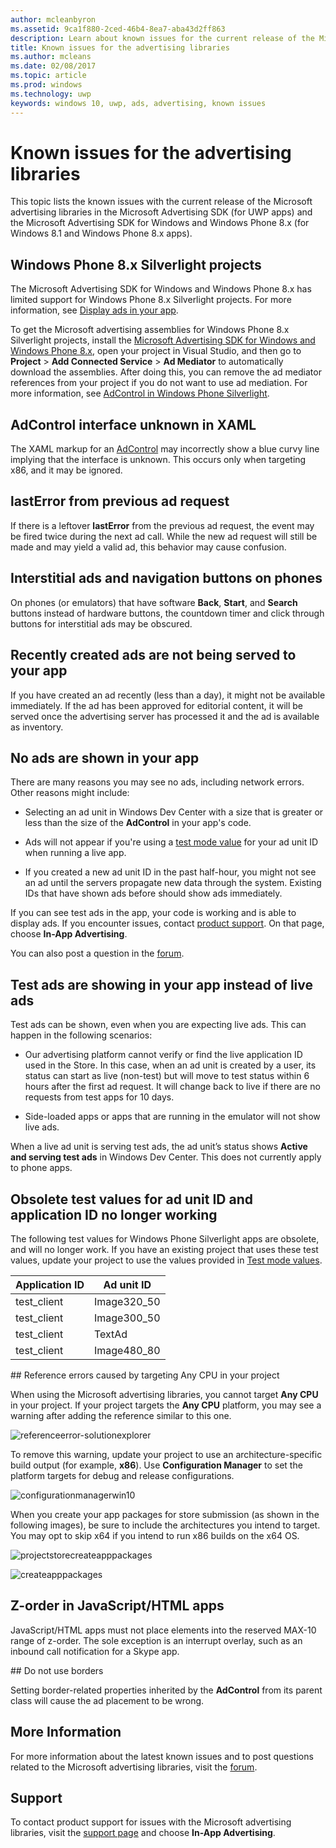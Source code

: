 ```yaml
---
author: mcleanbyron
ms.assetid: 9ca1f880-2ced-46b4-8ea7-aba43d2ff863
description: Learn about known issues for the current release of the Microsoft advertising libraries.
title: Known issues for the advertising libraries
ms.author: mcleans
ms.date: 02/08/2017
ms.topic: article
ms.prod: windows
ms.technology: uwp
keywords: windows 10, uwp, ads, advertising, known issues
---
```


# Known issues for the advertising libraries




This topic lists the known issues with the current release of the Microsoft advertising libraries in the Microsoft Advertising SDK (for UWP apps) and the Microsoft Advertising SDK for Windows and Windows Phone 8.x (for Windows 8.1 and Windows Phone 8.x apps).

## Windows Phone 8.x Silverlight projects

The Microsoft Advertising SDK for Windows and Windows Phone 8.x has limited support for Windows Phone 8.x Silverlight projects. For more information, see [Display ads in your app](display-ads-in-your-app.md#silverlight_support).

To get the Microsoft advertising assemblies for Windows Phone 8.x Silverlight projects, install the [Microsoft Advertising SDK for Windows and Windows Phone 8.x](http://aka.ms/store-8-sdk), open your project in Visual Studio, and then go to **Project** > **Add Connected Service** > **Ad Mediator** to automatically download the assemblies. After doing this, you can remove the ad mediator references from your project if you do not want to use ad mediation. For more information, see [AdControl in Windows Phone Silverlight](adcontrol-in-windows-phone-silverlight.md).

## AdControl interface unknown in XAML

The XAML markup for an [AdControl](https://msdn.microsoft.com/library/windows/apps/microsoft.advertising.winrt.ui.adcontrol.aspx) may incorrectly show a blue curvy line implying that the interface is unknown. This occurs only when targeting x86, and it may be ignored.

## lastError from previous ad request

If there is a leftover **lastError** from the previous ad request, the event may be fired twice during the next ad call. While the new ad request will still be made and may yield a valid ad, this behavior may cause confusion.

## Interstitial ads and navigation buttons on phones

On phones (or emulators) that have software **Back**, **Start**, and **Search** buttons instead of hardware buttons, the countdown timer and click through buttons for interstitial ads may be obscured.

## Recently created ads are not being served to your app

If you have created an ad recently (less than a day), it might not be available immediately. If the ad has been approved for editorial content, it will be served once the advertising server has processed it and the ad is available as inventory.

## No ads are shown in your app

There are many reasons you may see no ads, including network errors. Other reasons might include:

* Selecting an ad unit in Windows Dev Center with a size that is greater or less than the size of the **AdControl** in your app's code.

* Ads will not appear if you're using a [test mode value](test-mode-values.md) for your ad unit ID when running a live app.

* If you created a new ad unit ID in the past half-hour, you might not see an ad until the servers propagate new data through the system. Existing IDs that have shown ads before should show ads immediately.

If you can see test ads in the app, your code is working and is able to display ads. If you encounter issues, contact [product support](https://go.microsoft.com/fwlink/p/?LinkId=331508). On that page, choose **In-App Advertising**.

You can also post a question in the [forum](http://go.microsoft.com/fwlink/p/?LinkId=401266).

## Test ads are showing in your app instead of live ads

Test ads can be shown, even when you are expecting live ads. This can happen in the following scenarios:

* Our advertising platform cannot verify or find the live application ID used in the Store. In this case, when an ad unit is created by a user, its status can start as live (non-test) but will move to test status within 6 hours after the first ad request. It will change back to live if there are no requests from test apps for 10 days.

* Side-loaded apps or apps that are running in the emulator will not show live ads.

When a live ad unit is serving test ads, the ad unit’s status shows **Active and serving test ads** in Windows Dev Center. This does not currently apply to phone apps.

## Obsolete test values for ad unit ID and application ID no longer working

The following test values for Windows Phone Silverlight apps are obsolete, and will no longer work. If you have an existing project that uses these test values, update your project to use the values provided in [Test mode values](test-mode-values.md).

| Application ID  |  Ad unit ID    |
|-----------------|----------------|
| test_client     |  Image320_50   |
| test_client     |  Image300_50   |
| test_client     |  TextAd   |
| test_client     |  Image480_80   |

<span id="reference_errors"/>
## Reference errors caused by targeting Any CPU in your project

When using the Microsoft advertising libraries, you cannot target **Any CPU** in your project. If your project targets the **Any CPU** platform, you may see a warning after adding the reference similar to this one.

![referenceerror\-solutionexplorer](images/13-19629921-023c-42ec-b8f5-bc0b63d5a191.jpg)

To remove this warning, update your project to use an architecture-specific build output (for example, **x86**). Use **Configuration Manager** to set the platform targets for debug and release configurations.

![configurationmanagerwin10](images/13-87074274-c10d-4dbd-9a06-453b7184f8de.png)

When you create your app packages for store submission (as shown in the following images), be sure to include the architectures you intend to target. You may opt to skip x64 if you intend to run x86 builds on the x64 OS.

![projectstorecreateapppackages](images/13-a99b05a4-8917-4c53-822e-2548fadf828a.png)

![createapppackages](images/13-16280cb1-a838-42b9-9256-eac7f33f5603.png)

## Z-order in JavaScript/HTML apps

JavaScript/HTML apps must not place elements into the reserved MAX-10 range of z-order. The sole exception is an interrupt overlay, such as an inbound call notification for a Skype app.

<span id="bkmk-ui"/>
## Do not use borders

Setting border-related properties inherited by the **AdControl** from its parent class will cause the ad placement to be wrong.

## More Information


For more information about the latest known issues and to post questions related to the Microsoft advertising libraries, visit the [forum](http://go.microsoft.com/fwlink/p/?LinkId=401266).

## Support


To contact product support for issues with the Microsoft advertising libraries, visit the [support page](https://go.microsoft.com/fwlink/p/?LinkId=331508) and choose **In-App Advertising**.

 

 
